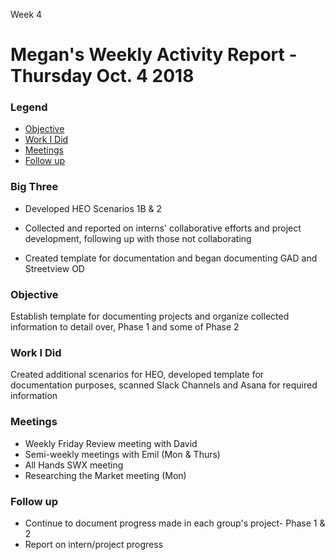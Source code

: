 Week 4
# Megan's Weekly Activity Report - Thursday Oct. 4 2018
### Legend
 - [Objective](#objective)
 - [Work I Did](#work-i-did)
 - [Meetings](#meetings)
 - [Follow up](#follow-up)

### Big Three

- Developed HEO Scenarios 1B & 2

- Collected and reported on interns' collaborative efforts and project development, following up with those not collaborating

- Created template for documentation and began documenting GAD and Streetview OD

### Objective

Establish template for documenting projects and organize collected information to detail over, Phase 1 and some of Phase 2

### Work I Did

Created additional scenarios for HEO, developed template for documentation purposes, scanned Slack Channels and Asana for required information

### Meetings
  - Weekly Friday Review meeting with David
  - Semi-weekly meetings with Emil (Mon & Thurs)
  - All Hands SWX meeting
  - Researching the Market meeting (Mon)

### Follow up

- Continue to document progress made in each group's project- Phase 1 & 2
- Report on intern/project progress
